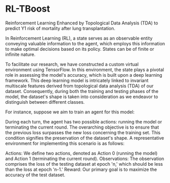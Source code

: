 # RL-TBoost
Reinforcement Learning Enhanced by Topological Data Analysis (TDA) to predict Y1 risk of mortality after lung transplantation.


In Reinforcement Learning (RL), a state serves as an observable entity conveying valuable information to the agent, which employs this information to make optimal decisions based on its policy. States can be of finite or infinite nature.

To facilitate our research, we have constructed a custom virtual environment using TensorFlow. In this environment, the state plays a pivotal role in assessing the model's accuracy, which is built upon a deep learning framework. This deep learning model is intricately linked to invariant multiscale features derived from topological data analysis (TDA) of our dataset. Consequently, during both the training and testing phases of the model, the dataset's shape is taken into consideration as we endeavor to distinguish between different classes.

For instance, suppose we aim to train an agent for this model:

During each turn, the agent has two possible actions: running the model or terminating the current round. The overarching objective is to ensure that the previous loss surpasses the new loss concerning the training set. This condition signifies the preservation of the dataset's shape. A representative environment for implementing this scenario is as follows:

Actions: We define two actions, denoted as Action 0 (running the model) and Action 1 (terminating the current round). Observations: The observation comprises the loss of the testing dataset at epoch 'n,' which should be less than the loss at epoch 'n-1.' Reward: Our primary goal is to maximize the accuracy of the test dataset.
